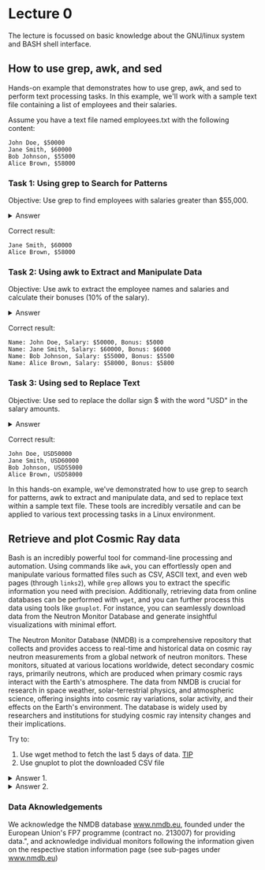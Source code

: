 # Lecture 0

The lecture is focussed on basic knowledge about the GNU/linux system and BASH shell interface.

## How to use grep, awk, and sed

Hands-on example that demonstrates how to use grep, awk, and sed to perform text processing tasks. 
In this example, we'll work with a sample text file containing a list of employees and their salaries.

Assume you have a text file named employees.txt with the following content:

```
John Doe, $50000
Jane Smith, $60000
Bob Johnson, $55000
Alice Brown, $58000
```

### Task 1: Using grep to Search for Patterns
Objective: Use grep to find employees with salaries greater than $55,000.

<details>
  <summary>Answer</summary>

```
grep -e '\$[5-9][6-9][0-9]\{3\}\|\$[6-9][0-9]\{4\}' file.csv
```

Explanation:

* \ is used to escape the $ symbol because it has a special meaning in regular expressions.
* [5-9] matches any digit from 5 to 9.
* [0-9]\{4\} matches exactly four digits (the salary part).
  
</details>

Correct result:

```
Jane Smith, $60000
Alice Brown, $58000
```

### Task 2: Using awk to Extract and Manipulate Data

Objective: Use awk to extract the employee names and salaries and calculate their bonuses (10% of the salary).

<details>
  <summary>Answer</summary>

```
cat file.csv | sed 's/\$//g' | awk -F ',' '{printf "Name: %s, Salary: $%d, Bonus: $%d\n", $1, $2, $2*0.1}'
```

Explanation:

* -F', ' sets the field separator as a comma followed by a space.
* '{printf "Name: %s, Salary: $%d, Bonus: $%d\n", $1, $2, $2*0.1}' formats and prints the output.

</details>

Correct result:

```
Name: John Doe, Salary: $50000, Bonus: $5000
Name: Jane Smith, Salary: $60000, Bonus: $6000
Name: Bob Johnson, Salary: $55000, Bonus: $5500
Name: Alice Brown, Salary: $58000, Bonus: $5800
```

### Task 3: Using sed to Replace Text

Objective: Use sed to replace the dollar sign $ with the word "USD" in the salary amounts.

<details>
  <summary>Answer</summary>

```
sed 's/\$/USD/g' employees.txt
```

Explanation:

* s/\$/USD/g is a sed substitution command that replaces all occurrences of $ with "USD."

</details>

Correct result:

```
John Doe, USD50000
Jane Smith, USD60000
Bob Johnson, USD55000
Alice Brown, USD58000
```

In this hands-on example, we've demonstrated how to use grep to search for patterns, awk to extract and manipulate data, and sed to replace text within a sample text file. These tools are incredibly versatile and can be applied to various text processing tasks in a Linux environment.

## Retrieve and plot Cosmic Ray data

Bash is an incredibly powerful tool for command-line processing and automation. Using commands like `awk`, you can effortlessly open and manipulate various formatted files such as CSV, ASCII text, and even web pages (through `links2`), while `grep` allows you to extract the specific information you need with precision. Additionally, retrieving data from online databases can be performed with `wget`, and you can further process this data using tools like `gnuplot`. For instance, you can seamlessly download data from the Neutron Monitor Database and generate insightful visualizations with minimal effort.

The Neutron Monitor Database (NMDB) is a comprehensive repository that collects and provides access to real-time and historical data on cosmic ray neutron measurements from a global network of neutron monitors. These monitors, situated at various locations worldwide, detect secondary cosmic rays, primarily neutrons, which are produced when primary cosmic rays interact with the Earth's atmosphere. The data from NMDB is crucial for research in space weather, solar-terrestrial physics, and atmospheric science, offering insights into cosmic ray variations, solar activity, and their effects on the Earth's environment. The database is widely used by researchers and institutions for studying cosmic ray intensity changes and their implications.

Try to:
1. Use wget method to fetch the last 5 days of data. [TIP](https://www.nmdb.eu/nest/help.php#howto)
2. Use gnuplot to plot the downloaded CSV file

<details>
  <summary>Answer 1.</summary>

Generate the address.txt file with the following content:
```
http://nest.nmdb.eu/draw_graph.php?wget=1&stations[]=JUNG&output=ascii&tabchoice=revori&dtype=corr_for_efficiency&date_choice=last&last_days=5&last_label=days_label&tresolution=10&yunits=0
```

Get the CSV content by executing:
```
wget -np -q -O output.txt -i address.txt 
```

</details>

<details>
  <summary>Answer 2.</summary>

Generate a gnuplot instruction file:
```
set datafile separator ";"
set timefmt '%Y-%m-%d %H-%M-%S'
set format x "%d-%m"
set xdata time
set xlabel "Time"
set ylabel "RCORR_E" 
plot "output.txt" using 1:2
```

execute gnuplot:

```
gnuplot -p gnuplot.txt 
```

</details>

### Data Aknowledgements

We acknowledge the NMDB database www.nmdb.eu, founded under the European Union's FP7 programme (contract no. 213007) for providing data.", and acknowledge individual monitors following the information given on the respective station information page (see sub-pages under www.nmdb.eu)
